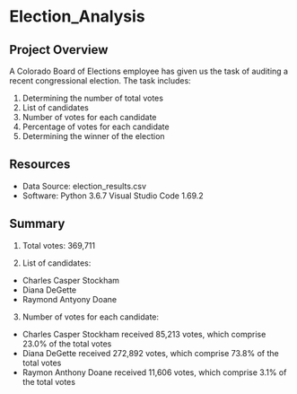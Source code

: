 # Election_Analysis

## Project Overview

A Colorado Board of Elections employee has given us the task of auditing a recent congressional election. The task includes:

1. Determining the number of total votes
2. List of candidates
3. Number of votes for each candidate
4. Percentage of votes for each candidate
5. Determining the winner of the election

## Resources

- Data Source: election_results.csv
- Software: Python 3.6.7 Visual Studio Code 1.69.2

## Summary

1. Total votes: 369,711

2. List of candidates: 
  - Charles Casper Stockham
  - Diana DeGette
  - Raymond Antyony Doane
  
3. Number of votes for each candidate:
  - Charles Casper Stockham received 85,213 votes, which comprise 23.0% of the total votes
  - Diana DeGette received 272,892 votes, which comprise 73.8% of the total votes
  - Raymon Anthony Doane received 11,606 votes, which comprise 3.1% of the total votes
